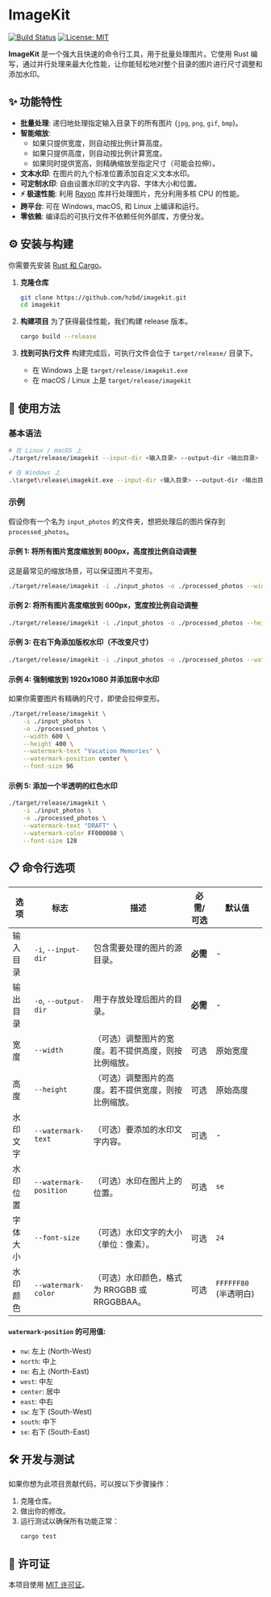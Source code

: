 # ImageKit

[![Build Status](https://img.shields.io/badge/build-passing-brightgreen)](https://github.com/hzbd/imagekit)
[![License: MIT](https://img.shields.io/badge/License-MIT-yellow.svg)](https://opensource.org/licenses/MIT)

**ImageKit** 是一个强大且快速的命令行工具，用于批量处理图片。它使用 Rust 编写，通过并行处理来最大化性能，让你能轻松地对整个目录的图片进行尺寸调整和添加水印。

## ✨ 功能特性

- **批量处理**: 递归地处理指定输入目录下的所有图片 (`jpg`, `png`, `gif`, `bmp`)。
- **智能缩放**:
    - 如果只提供宽度，则自动按比例计算高度。
    - 如果只提供高度，则自动按比例计算宽度。
    - 如果同时提供宽高，则精确缩放至指定尺寸（可能会拉伸）。
- **文本水印**: 在图片的九个标准位置添加自定义文本水印。
- **可定制水印**: 自由设置水印的文字内容、字体大小和位置。
- **⚡ 极速性能**: 利用 [Rayon](https://github.com/rayon-rs/rayon) 库并行处理图片，充分利用多核 CPU 的性能。
- **跨平台**: 可在 Windows, macOS, 和 Linux 上编译和运行。
- **零依赖**: 编译后的可执行文件不依赖任何外部库，方便分发。

## ⚙️ 安装与构建

你需要先安装 [Rust 和 Cargo](https://www.rust-lang.org/tools/install)。

1.  **克隆仓库**
    ```bash
    git clone https://github.com/hzbd/imagekit.git
    cd imagekit
    ```

2.  **构建项目**
    为了获得最佳性能，我们构建 release 版本。
    ```bash
    cargo build --release
    ```

3.  **找到可执行文件**
    构建完成后，可执行文件会位于 `target/release/` 目录下。
    -   在 Windows 上是 `target/release/imagekit.exe`
    -   在 macOS / Linux 上是 `target/release/imagekit`

## 🚀 使用方法

### 基本语法

```bash
# 在 Linux / macOS 上
./target/release/imagekit --input-dir <输入目录> --output-dir <输出目录> [选项]

# 在 Windows 上
.\target\release\imagekit.exe --input-dir <输入目录> --output-dir <输出目录> [选项]
```

### 示例

假设你有一个名为 `input_photos` 的文件夹，想把处理后的图片保存到 `processed_photos`。

#### 示例 1: 将所有图片宽度缩放到 800px，高度按比例自动调整
这是最常见的缩放场景，可以保证图片不变形。
```bash
./target/release/imagekit -i ./input_photos -o ./processed_photos --width 800
```

#### 示例 2: 将所有图片高度缩放到 600px，宽度按比例自动调整
```bash
./target/release/imagekit -i ./input_photos -o ./processed_photos --height 600
```

#### 示例 3: 在右下角添加版权水印（不改变尺寸）
```bash
./target/release/imagekit -i ./input_photos -o ./processed_photos --watermark-text "© 2024 My Photos"
```

#### 示例 4: 强制缩放到 1920x1080 并添加居中水印
如果你需要图片有精确的尺寸，即使会拉伸变形。
```bash
./target/release/imagekit \
    -i ./input_photos \
    -o ./processed_photos \
    --width 600 \
    --height 400 \
    --watermark-text "Vacation Memories" \
    --watermark-position center \
    --font-size 96
```

#### 示例 5: 添加一个半透明的红色水印
```bash
./target/release/imagekit \
    -i ./input_photos \
    -o ./processed_photos \
    --watermark-text "DRAFT" \
    --watermark-color FF000080 \
    --font-size 128
```

## 📋 命令行选项

| 选项                 | 标志                 | 描述                                                                    | 必需/可选 | 默认值   |
| -------------------- | -------------------- | ----------------------------------------------------------------------- | --------- | -------- |
| 输入目录             | `-i`, `--input-dir`  | 包含需要处理的图片的源目录。                                            | **必需**  | -        |
| 输出目录             | `-o`, `--output-dir` | 用于存放处理后图片的目录。                                              | **必需**  | -        |
| 宽度                 | `--width`            | （可选）调整图片的宽度。若不提供高度，则按比例缩放。                    | 可选      | 原始宽度 |
| 高度                 | `--height`           | （可选）调整图片的高度。若不提供宽度，则按比例缩放。                    | 可选      | 原始高度 |
| 水印文字             | `--watermark-text`   | （可选）要添加的水印文字内容。                                          | 可选      | -        |
| 水印位置             | `--watermark-position` | （可选）水印在图片上的位置。                                            | 可选      | `se`     |
| 字体大小             | `--font-size`        | （可选）水印文字的大小（单位：像素）。                                  | 可选      | `24`     |
| 水印颜色             | `--watermark-color`  | （可选）水印颜色，格式为 RRGGBB 或 RRGGBBAA。                           | 可选      | `FFFFFF80` (半透明白) |
#### `watermark-position` 的可用值:

-   `nw`: 左上 (North-West)
-   `north`: 中上
-   `ne`: 右上 (North-East)
-   `west`: 中左
-   `center`: 居中
-   `east`: 中右
-   `sw`: 左下 (South-West)
-   `south`: 中下
-   `se`: 右下 (South-East)

## 🛠️ 开发与测试

如果你想为此项目贡献代码，可以按以下步骤操作：

1.  克隆仓库。
2.  做出你的修改。
3.  运行测试以确保所有功能正常：
    ```bash
    cargo test
    ```

## 📜 许可证

本项目使用 [MIT 许可证](LICENSE)。